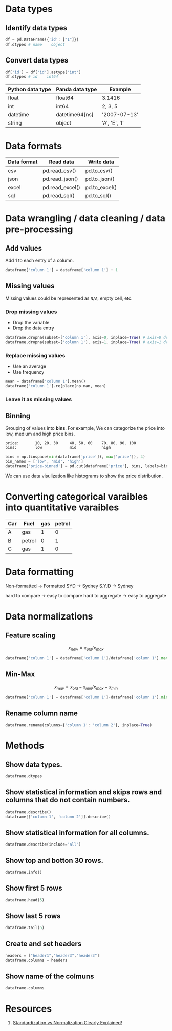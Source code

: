 # Data types

## Identify data types

```py
df = pd.DataFrame({'id': ["1"]})
df.dtypes # name    object
```

## Convert data types

```py
df['id'] = df['id'].astype('int')
df.dtypes # id    int64
```

| Python data type | Panda data type | Example       |
| ---------------- | --------------- |---------------|
| float            | float64         | 3.1416        |
| int              | int64           | 2, 3, 5       |
| datetime         | datetime64[ns]  | '2007-07-13'  |
| string           | object          | 'A', 'E', 'I' |

# Data formats

| Data format | Read data       | Write data    |
| ----------- | --------------- | ------------- |
| csv         | pd.read_csv()   | pd.to_csv()   |
| json        | pd.read_json()  | pd.to_json()  |
| excel       | pd.read_excel() | pd.to_excel() |
| sql         | pd.read_sql()   | pd.to_sql()   |


# Data wrangling / data cleaning / data pre-processing

## Add values

Add 1 to each entry of a column.

```py
dataframe['column 1'] = dataframe['column 1'] + 1
```

## Missing values

Missing values could be represented as `N/A`, empty cell, etc.

### Drop missing values

- Drop the variable
- Drop the data entry

```py
dataframe.dropna(subset=['column 1'], axis=0, inplace=True) # axis=0 drops the entire row
dataframe.dropna(subset=['column 1'], axis=1, inplace=True) # axis=1 drops the entire column
```

### Replace missing values

- Use an average
- Use frequency

```py
mean = dataframe['column 1'].mean()
dataframe['column 1'].re[place(np.nan, mean)
```

### Leave it as missing values

## Binning

Grouping of values into **bins**. For example, We can categorize the price into low, medium and high price bins.

```
price:       10, 20, 30     40, 50, 60    70, 80. 90. 100
bins:        low            mid           high
```

```py
bins = np.linspace(min(dataframe['price']), max['price']), 4)
bin_names = ['low', 'mid', 'high']
dataframe['price-binned'] = pd.cut(dataframe['price'], bins, labels=bin_names, include_lowest=True)
```

We can use data visulization like histograms to show the price distribution.


# Converting categorical varaibles into quantitative varaibles


| Car | Fuel | gas       | petrol |
| ---------------- | --------------- |---------------|---------------|
| A       | gas         | 1        | 0  |  
| B       | petrol           | 0    | 1  |  
| C       | gas  | 1  | 0   | 


# Data formatting

Non-formatted -> Formatted
SYD -> Sydney
S.Y.D -> Sydney

hard to compare -> easy to compare
hard to aggregate -> easy to aggregate

# Data normalizations

## Feature scaling

$$
x_{new} = x_{old}/x_{max}
$$

```py
dataframe['column 1'] = dataframe['column 1']/dataframe['column 1'].max()
```

## Min-Max

$$
x_{new} = x_{old}-x_{min}/x_{max}-x_{min}
$$

```py
dataframe['column 1'] = dataframe['column 1']-dataframe['column 1'].min()/dataframe['column 1'].max()-dataframe['column 1'].min()
```

## Rename column name

```py
dataframe.rename(columns={'column 1': 'column 2'}, inplace=True)
```

# Methods

## Show data types.

```py
dataframe.dtypes
```

## Show statistical information and skips rows and columns that do not contain numbers.

```py
dataframe.describe()
dataframe[['column 1', 'column 2']].describe()
```

## Show statistical information for all columns.

```py
dataframe.describe(include="all")
```

## Show top and botton 30 rows.

```py
dataframe.info()
```

## Show first 5 rows

```py
dataframe.head(5)
```

## Show last 5 rows

```py
dataframe.tail(5)
```

## Create and set headers

```py
headers = ["header1","header3","header3"]
dataframe.columns = headers
```

## Show name of the colmuns

```py
dataframe.columns
```

# Resources

1. [Standardization vs Normalization Clearly Explained!](https://www.youtube.com/watch?v=sxEqtjLC0aM)
